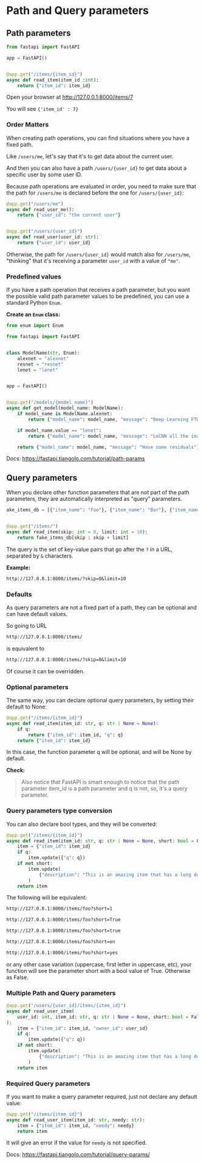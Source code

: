 # Path and Query parameters

## Path parameters

```py
from fastapi import FastAPI

app = FastAPI()


@app.get("/items/{item_id}")
async def read_item(item_id :int):
    return {"item_id": item_id}
```

Open your browser at <http://127.0.0.1:8000/items/7>

You will see `{'item_id' : 7}`

### Order Matters

When creating path operations, you can find situations where you have a fixed path.

Like `/users/me`, let's say that it's to get data about the current user.

And then you can also have a path `/users/{user_id}` to get data about a specific user by some user ID.

Because path operations are evaluated in order, you need to make sure that the path for `/users/me` is declared before the one for `/users/{user_id}`:

```py
@app.get("/users/me")
async def read_user_me():
    return {"user_id": "the current user"}


@app.get("/users/{user_id}")
async def read_user(user_id: str):
    return {"user_id": user_id}
```

Otherwise, the path for `/users/{user_id}` would match also for `/users/me`, "thinking" that it's receiving a parameter `user_id` with a value of `"me"`.

### Predefined values

If you have a path operation that receives a path parameter, but you want the possible valid path parameter values to be predefined, you can use a standard Python `Enum`.

**Create an `Enum` class:**

```py
from enum import Enum

from fastapi import FastAPI


class ModelName(str, Enum):
    alexnet = "alexnet"
    resnet = "resnet"
    lenet = "lenet"


app = FastAPI()


@app.get("/models/{model_name}")
async def get_model(model_name: ModelName):
    if model_name is ModelName.alexnet:
        return {"model_name": model_name, "message": "Deep Learning FTW!"}

    if model_name.value == "lenet":
        return {"model_name": model_name, "message": "LeCNN all the images"}

    return {"model_name": model_name, "message": "Have some residuals"}
```

Docs: <https://fastapi.tiangolo.com/tutorial/path-params>

## Query parameters

When you declare other function parameters that are not part of the path parameters, they are automatically interpreted as "query" parameters.

```py
ake_items_db = [{"item_name": "Foo"}, {"item_name": "Bar"}, {"item_name": "Baz"}]


@app.get("/items/")
async def read_item(skip: int = 0, limit: int = 10):
    return fake_items_db[skip : skip + limit]
```

The query is the set of key-value pairs that go after the `?` in a URL, separated by `&` characters.

**Example:**

```txt
http://127.0.0.1:8000/items/?skip=0&limit=10
```

### Defaults

As query parameters are not a fixed part of a path, they can be optional and can have default values.

So going to URL

```txt
http://127.0.0.1:8000/items/
```

is equivalent to

```txt
http://127.0.0.1:8000/items/?skip=0&limit=10
```

Of course it can be overridden.

### Optional parameters

The same way, you can declare optional query parameters, by setting their default to None:

```py
@app.get("/items/{item_id}")
async def read_item(item_id: str, q: str | None = None):
    if q:
        return {"item_id": item_id, "q": q}
    return {"item_id": item_id}
```

In this case, the function parameter q will be optional, and will be None by default.

**Check:**

> Also notice that FastAPI is smart enough to notice that the path parameter item_id is a path parameter and q is not, so, it's a query parameter.

### Query parameters type conversion

You can also declare bool types, and they will be converted:

```py
@app.get("/items/{item_id}")
async def read_item(item_id: str, q: str | None = None, short: bool = False):
    item = {"item_id": item_id}
    if q:
        item.update({"q": q})
    if not short:
        item.update(
            {"description": "This is an amazing item that has a long description"}
        )
    return item
```

The following will be equivalent:

```txt
http://127.0.0.1:8000/items/foo?short=1
```

```txt
http://127.0.0.1:8000/items/foo?short=True
```

```txt
http://127.0.0.1:8000/items/foo?short=true
```

```txt
http://127.0.0.1:8000/items/foo?short=on
```

```txt
http://127.0.0.1:8000/items/foo?short=yes
```

or any other case variation (uppercase, first letter in uppercase, etc), your function will see the parameter short with a bool value of True. Otherwise as False.

### Multiple Path and Query parameters

```py
@app.get("/users/{user_id}/items/{item_id}")
async def read_user_item(
    user_id: int, item_id: str, q: str | None = None, short: bool = False
):
    item = {"item_id": item_id, "owner_id": user_id}
    if q:
        item.update({"q": q})
    if not short:
        item.update(
            {"description": "This is an amazing item that has a long description"}
        )
    return item
```

### Required Query parameters

If you want to make a query parameter required, just not declare any default value:

```py
@app.get("/items/{item_id}")
async def read_user_item(item_id: str, needy: str):
    item = {"item_id": item_id, "needy": needy}
    return item
```

It will give an error if the value for `needy` is not specified.

Docs: <https://fastapi.tiangolo.com/tutorial/query-params/>
